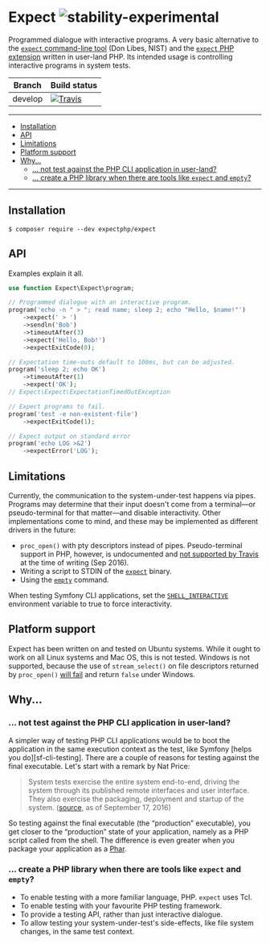 Expect ![stability-experimental](https://cloud.githubusercontent.com/assets/1734555/18616629/a740d892-7dbf-11e6-8718-64afa66fac0d.png)
======================================================================================================================================

Programmed dialogue with interactive programs. A very basic alternative to the
[`expect` command-line tool][man-expect] (Don Libes, NIST) and the
[`expect` PHP extension][php-expect] written in user-land PHP. Its intended
usage is controlling interactive programs in system tests.

[man-expect]: http://linux.die.net/man/1/expect
[php-expect]: http://php.net/manual/en/book.expect.php

| Branch  | Build status |
|---------|--------------|
| develop | [![Travis](https://travis-ci.org/expectphp/expect.svg?branch=develop)](https://travis-ci.org/expectphp/expect) |

--------------------------------------------------------------------------------

 * [Installation](#installation)
 * [API](#api)
 * [Limitations](#limitations)
 * [Platform support](#platform-support)
 * [Why...](#why)
    * [... not test against the PHP CLI application in user-land?](#-not-test-against-the-php-cli-application-in-user-land)
    * [... create a PHP library when there are tools like `expect` and `empty`?](#-create-a-php-library-when-there-are-tools-like-expect-and-empty)

--------------------------------------------------------------------------------

## Installation

```shell-session
$ composer require --dev expectphp/expect
```

## API

Examples explain it all.

```php
use function Expect\Expect\program;

// Programmed dialogue with an interactive program.
program('echo -n " > "; read name; sleep 2; echo "Hello, $name!"')
    ->expect(' > ')
    ->sendln('Bob')
    ->timeoutAfter(3)
    ->expect('Hello, Bob!')
    ->expectExitCode(0);

// Expectation time-outs default to 100ms, but can be adjusted.
program('sleep 2; echo OK')
    ->timeoutAfter(1)
    ->expect('OK');
// Expect\Expect\ExpectationTimedOutException

// Expect programs to fail.
program('test -e non-existent-file')
    ->expectExitCode(1);

// Expect output on standard error
program('echo LOG >&2')
    ->expectError('LOG');
```

## Limitations

Currently, the communication to the system-under-test happens via pipes.
Programs may determine that their input doesn't come from a terminal—or
pseudo-terminal for that matter—and disable interactivity. Other implementations
come to mind, and these may be implemented as different drivers in the future:

 * `proc_open()` with pty descriptors instead of pipes. Pseudo-terminal support
   in PHP, however, is undocumented and [not supported by Travis][travis-pty]
   at the time of writing (Sep 2016).
 * Writing a script to STDIN of the [`expect`][man-expect] binary.
 * Using the [`empty`][man-empty] command.

When testing Symfony CLI applications, set the
[`SHELL_INTERACTIVE`][pr-shell-interactive] environment variable to true to
force interactivity.

[travis-pty]: https://travis-ci.org/expectphp/expect/jobs/147116695#L264
[man-expect]: http://linux.die.net/man/1/expect
[man-empty]: http://manpages.ubuntu.com/manpages/trusty/man1/empty.1.html
[pr-shell-interactive]: https://github.com/symfony/symfony/pull/14102

## Platform support

Expect has been written on and tested on Ubuntu systems. While it ought to
work on all Linux systems and Mac OS, this is not tested. Windows is not
supported, because the use of `stream_select()` on file descriptors returned by
`proc_open()` [will fail][php-stream-select] and return `false` under Windows.

[php-stream-select]: http://php.net/manual/en/function.stream-select.php

## Why...

### ... not test against the PHP CLI application in user-land?

A simpler way of testing PHP CLI applications would be to boot the application
in the same execution context as the test, like Symfony
[helps you do][sf-cli-testing]. There are a couple of reasons for testing
against the final executable. Let's start with a remark by Nat Price:

> System tests exercise the entire system end-to-end, driving the system through
> its published remote interfaces and user interface. They also exercise the
> packaging, deployment and startup of the system. ([source][nat-pryce-system],
> as of September 17, 2016)

So testing against the final executable (the “production” executable), you get
closer to the “production” state of your application, namely as a PHP script
called from the shell. The difference is even greater when you package your
application as a [Phar][php-phar].

[nat-pryce-system]: http://www.natpryce.com/articles/000772.html
[php-phar]: http://php.net/manual/en/book.phar.php

### ... create a PHP library when there are tools like `expect` and `empty`?

 * To enable testing with a more familiar language, PHP. `expect` uses Tcl.
 * To enable testing with your favourite PHP testing framework.
 * To provide a testing API, rather than just interactive dialogue.
 * To allow testing your system-under-test's side-effects, like file system
   changes, in the same test context.
